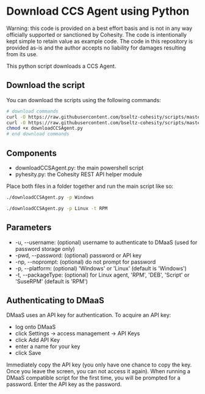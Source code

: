 # Download CCS Agent using Python

Warning: this code is provided on a best effort basis and is not in any way officially supported or sanctioned by Cohesity. The code is intentionally kept simple to retain value as example code. The code in this repository is provided as-is and the author accepts no liability for damages resulting from its use.

This python script downloads a CCS Agent.

## Download the script

You can download the scripts using the following commands:

```bash
# download commands
curl -O https://raw.githubusercontent.com/bseltz-cohesity/scripts/master/python/downloadCCSAgent/downloadCCSAgent.py
curl -O https://raw.githubusercontent.com/bseltz-cohesity/scripts/master/python/pyhesity.py
chmod +x downloadCCSAgent.py
# end download commands
```

## Components

* downloadCCSAgent.py: the main powershell script
* pyhesity.py: the Cohesity REST API helper module

Place both files in a folder together and run the main script like so:

```bash
./downloadCCSAgent.py -p Windows
```

```bash
./downloadCCSAgent.py -p Linux -t RPM
```

## Parameters

* -u, --username: (optional) username to authenticate to DMaaS (used for password storage only)
* -pwd, --password: (optional) password or API key
* -np, --noprompt: (optional) do not prompt for password
* -p, --platform: (optional) 'Windows' or 'Linux' (default is 'Windows')
* -t, --packageType: (optional) for Linux agent, 'RPM', 'DEB', 'Script' or 'SuseRPM' (default is 'RPM')

## Authenticating to DMaaS

DMaaS uses an API key for authentication. To acquire an API key:

* log onto DMaaS
* click Settings -> access management -> API Keys
* click Add API Key
* enter a name for your key
* click Save

Immediately copy the API key (you only have one chance to copy the key. Once you leave the screen, you can not access it again). When running a DMaaS compatible script for the first time, you will be prompted for a password. Enter the API key as the password.
